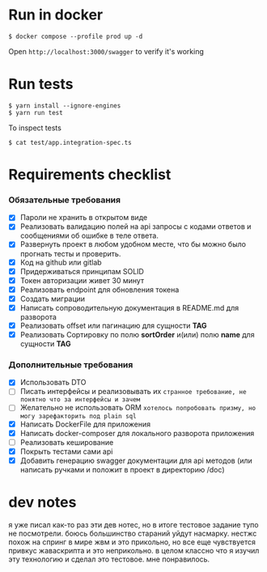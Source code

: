# Run in docker

```shell
$ docker compose --profile prod up -d
```

Open `http://localhost:3000/swagger` to verify it's working

# Run tests

```shell
$ yarn install --ignore-engines
$ yarn run test
```

To inspect tests

```shell
$ cat test/app.integration-spec.ts
```

# Requirements checklist

### Обязательные требования

- [x] Пароли не хранить в открытом виде
- [x] Реализовать валидацию полей на api запросы с кодами ответов и сообщениями об ошибке в теле ответа.
- [x] Развернуть проект в любом удобном месте, что бы можно было прогнать тесты и проверить.
- [x] Код на github или gitlab
- [x] Придерживаться принципам SOLID
- [x] Токен авторизации живет 30 минут
- [x] Реализовать endpoint для обновления токена
- [x] Создать миграции
- [x] Написать сопроводительную документация в README.md для разворота
- [x] Реализовать offset или пагинацию для сущности **TAG**
- [x] Реализовать Сортировку по полю **sortOrder** и(или) полю **name** для сущности **TAG**

### Дополнительные требования

- [x] Использовать DTO
- [ ] Писать интерфейсы и реализовывать их `странное требование, не понятно что за интерфейсы и зачем`
- [ ] Желательно не использовать ORM `хотелось попробовать призму, но могу зарефакторить под plain sql`
- [x] Написать DockerFile для приложения
- [x] Написать docker-composer для локального разворота приложения
- [ ] Реализовать кеширование
- [x] Покрыть тестами сами api
- [x] Добавить генерацию swagger документации для api методов (или написать ручками и положит в проект в директорию /doc)

# dev notes

я уже писал как-то раз эти дев нотес, но в итоге тестовое задание тупо не посмотрели. боюсь большинство стараний уйдут насмарку. нестжс похож на спринг в мире жвм и это прикольно, но все еще чувствуется привкус жаваскрипта и это неприкольно. в целом классно что я изучил эту технологию и сделал это тестовое. мне понравилось.
